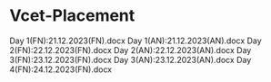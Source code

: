 # Vcet-Placement
Day 1(FN):21.12.2023(FN).docx
Day 1(AN):21.12.2023(AN).docx
Day 2(FN):22.12.2023(FN).docx
Day 2(AN):22.12.2023(AN).docx
Day 3(FN):23.12.2023(FN).docx
Day 3(AN):23.12.2023(AN).docx
Day 4(FN):24.12.2023(FN).docx
